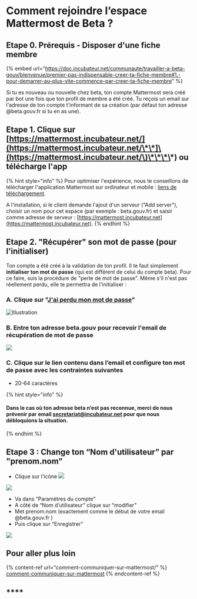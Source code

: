 # Comment rejoindre l’espace Mattermost de Beta ?

## Etape 0. Prérequis - Disposer d'une fiche membre

{% embed url="https://doc.incubateur.net/communaute/travailler-a-beta-gouv/bienvenue/premier-pas-indispensable-creer-ta-fiche-membre#1.-pour-demarrer-au-plus-vite-commence-par-creer-ta-fiche-membre" %}

Si tu es nouveau ou nouvelle chez beta, ton compte Mattermost sera créé par bot une fois que ton profil de membre a été créé. Tu reçois un email sur l'adresse de ton compte t'informant de sa création (par défaut ton adresse @beta.gouv.fr si tu en as une).


## Etape 1. Clique sur [https://mattermost.incubateur.net/](https://mattermost.incubateur.net/\*\*]\(https://mattermost.incubateur.net/\)\*\*\*\*) ou télécharge l'app


{% hint style="info" %}
Pour optimiser l'expérience, nous te conseillons de télécharger l'application Mattermost sur ordinateur et mobile : [liens de téléchargement](https://mattermost.com/download/#).

A l'installation, si le client demande l'ajout d'un serveur ("Add server"), choisir un nom pour cet espace (par exemple : beta.gouv.fr) et saisir comme adresse de serveur : [https://mattermost.incubateur.net](https://mattermost.incubateur.net).
{% endhint %}

## Etape 2. "Récupérer" son mot de passe (pour l'initialiser)

Ton compte a été créé à la validation de ton profil. Il te faut simplement **initialiser ton mot de passe** (qui est différent de celui du compte beta). Pour ce faire, suis la procédure de "perte de mot de passe". Même s'il n'est pas réellement perdu, elle te permettra de l'initialiser :

### A. Clique sur "[J'ai perdu mon mot de passe](https://mattermost.incubateur.net/reset\_password)"

![Illustration](https://lh5.googleusercontent.com/UiX0HY5uMLL91gKZtpNxLZcharavsGN4PLE\_ajtVPKBlSINhB7g4Ii6h7PE8Ba\_G4ZgeN95ikutAJFZxeHaghEGo0hTaqaJFiTFVAW9wg\_CzEt2rO3bbrn618iYfL-DXwkQZrvHo)

### B. Entre ton adresse beta.gouv pour recevoir l'email de récupération de mot de passe

![](https://lh6.googleusercontent.com/dmzmqbVoDmbXpOsSfIVTXLirn\_\_E01dYadqfTmXUQaXzXkpCLNsPM24xi\_2dgEMDoaMoyMyI6Gbq-o-Cs0hx9nQo7RntZghW4aDH7bsuayaQX5uvq7Y8w72i9OyHIqJOW4AYRW9Y)

### C. Clique sur le lien contenu dans l’email et configure ton mot de passe avec les contraintes suivantes


* 20-64 caractères&#x20;

{% hint style="info" %}
#### **Dans le cas où ton adresse beta n’est pas reconnue, merci de nous prévenir par email secretariat@incubateur.net  pour que nous débloquions la situation.**
{% endhint %}

## **Etape 3** : Change ton “Nom d'utilisateur” par "prenom.nom"

* Clique sur l'icône ![](https://lh5.googleusercontent.com/De8PjC5doIaIMGFuuR95dlnmOZWxJuHqp3BAAyiIxJMuygtt\_LWY6EUka0-mutJvKVOqTvnVL\_fTD\_lGJ8AmxzfrPXfnOoxL9eatGe1i6y8kKBPlgjvjQ\_sg8zRTEJY8ok-TfUuD)

![](https://lh5.googleusercontent.com/uXTXzsqkLKQc2t74VchYcVPy10eg3CGCq2ZP6bbcjsdLvf9zhXRBb939TeK1dLkzFEt3gMDPXZKjVeigeliN\_ZxFTDIp2xV8DYWLZWjlJ8tQRvggwUsiBGz\_8yLA4aB0KH591DW7)

* Va dans “Paramètres du compte”
* A côté de “Nom d’utilisateur” clique sur “modifier”
* Met prenom.nom (exactement comme le début de votre email @beta.gouv.fr )
* Puis clique sur “Enregistrer”

![](https://lh6.googleusercontent.com/T\_laA76igKgAScDNdeNYsxFcKArGDGvqL\_5vAKWdgdXy-hCyc9ao6-tKgIiTHk5rjaUSHb5doZHyoRf2Tmj3gxtI\_RdsC6T8U48Wd31K09bSlLsJuNHbLVAZuZIZJA7a7sk4-7jH)

## Pour aller plus loin

{% content-ref url="comment-communiquer-sur-mattermost/" %}
[comment-communiquer-sur-mattermost](comment-communiquer-sur-mattermost/)
{% endcontent-ref %}

## ****
